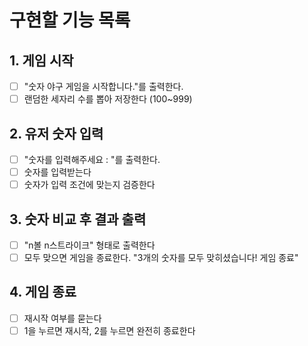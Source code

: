 # 구현할 기능 목록

## 1. 게임 시작

-   [ ] "숫자 야구 게임을 시작합니다."를 출력한다.
-   [ ] 랜덤한 세자리 수를 뽑아 저장한다 (100~999)

## 2. 유저 숫자 입력

-   [ ] "숫자를 입력해주세요 : "를 출력한다.
-   [ ] 숫자를 입력받는다
-   [ ] 숫자가 입력 조건에 맞는지 검증한다

## 3. 숫자 비교 후 결과 출력

-   [ ] "n볼 n스트라이크" 형태로 출력한다
-   [ ] 모두 맞으면 게임을 종료한다. "3개의 숫자를 모두 맞히셨습니다! 게임 종료"

## 4. 게임 종료

-   [ ] 재시작 여부를 묻는다
-   [ ] 1을 누르면 재시작, 2를 누르면 완전히 종료한다
